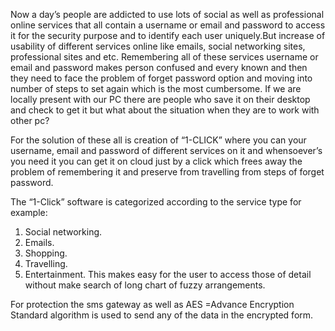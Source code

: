 Now a day’s people are addicted to use lots of social as well as professional online services that all contain a username or email
and password to access it for the security purpose and to identify each user uniquely.But increase of usability of different 
services online like emails, social networking sites, professional sites and etc. Remembering all of these services username or 
email and password makes person confused and every known and then they need to face the problem of forget password option and 
moving into number of steps to set again which is the most cumbersome. If we are locally present with our PC there are people 
who save it on their desktop and check to get it but what about the situation when they are to work with other pc?

For the solution of these all is creation of “1-CLICK” where you can your username, email and password of different services on it
and whensoever’s you need it you can get it on cloud just by a click which frees away the problem of remembering it and preserve
from travelling from steps of forget password.

The “1-Click” software is categorized according to the service type for example:
1.	Social networking.
2.	Emails.
3.	Shopping.
4.	Travelling.
5.	Entertainment.
            This makes easy for the user to access those of detail without make search of long chart of fuzzy arrangements.

For protection the sms gateway as well as AES =Advance Encryption Standard algorithm is used to send any of the data in the
encrypted form.

